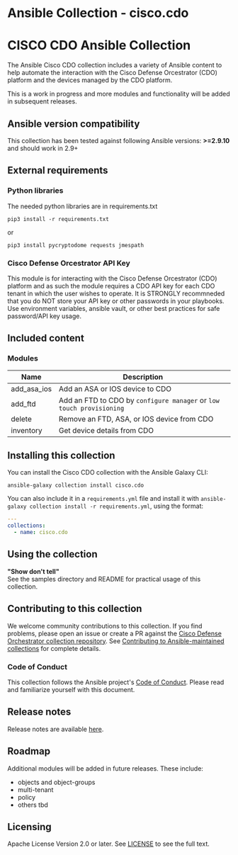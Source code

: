 # Ansible Collection - cisco.cdo

# CISCO CDO Ansible Collection

The Ansible Cisco CDO collection includes a variety of Ansible content to help automate the interaction with the Cisco Defense Orcestrator (CDO) platform and the devices managed by the CDO platform.

This is a work in progress and more modules and functionality will be added in subsequent releases.

## Ansible version compatibility

This collection has been tested against following Ansible versions: **>=2.9.10** and should work in 2.9+

## External requirements
### Python libraries
The needed python libraries are in requirements.txt
```
pip3 install -r requirements.txt
```
or
```
pip3 install pycryptodome requests jmespath
```

### Cisco Defense Orcestrator API Key
This module is for interacting with the Cisco Defense Orcestrator (CDO) platform and as such the module requires a CDO API key for each CDO tenant in which the user wishes to operate. It is STRONGLY recommneded that you do NOT store your API key or other passwords in your playbooks. Use environment variables, ansible vault, or other best practices for safe password/API key usage.

## Included content
<!--start collection content-->
### Modules
Name | Description
--- | ---
add_asa_ios | Add an ASA or IOS device to CDO
add_ftd | Add an FTD to CDO by `configure manager` or `low touch provisioning`
delete | Remove an FTD, ASA, or IOS device from CDO
inventory | Get device details from CDO
<!--end collection content-->
   
## Installing this collection
You can install the Cisco CDO collection with the Ansible Galaxy CLI:

    ansible-galaxy collection install cisco.cdo
    
You can also include it in a `requirements.yml` file and install it with `ansible-galaxy collection install -r requirements.yml`, using the format:

```yaml
---
collections:
  - name: cisco.cdo
```
## Using the collection
**"Show don't tell"**  
See the samples directory and README for practical usage of this collection.

## Contributing to this collection
We welcome community contributions to this collection. If you find problems, please open an issue or create a PR against the [Cisco Defense Orchestrator collection repository](https://github.com/CiscoDevNet/ansible-cisco-cdo). See [Contributing to Ansible-maintained collections](https://docs.ansible.com/ansible/devel/community/contributing_maintained_collections.html#contributing-maintained-collections) for complete details.

### Code of Conduct
This collection follows the Ansible project's
[Code of Conduct](https://docs.ansible.com/ansible/devel/community/code_of_conduct.html).
Please read and familiarize yourself with this document.

## Release notes
<!--Add a link to a changelog.md file or an external docsite to cover this information. -->
Release notes are available [here](https://github.com/CiscoDevNet/ansible-cisco-cdo/CHANGELOG.rst).

## Roadmap
Additional modules will be added in future releases. These include:
- objects and object-groups
- multi-tenant
- policy
- others tbd
<!-- Optional. Include the roadmap for this collection, and the proposed release/versioning strategy so users can anticipate the upgrade/update cycle. -->
## Licensing
Apache License Version 2.0 or later.
See [LICENSE](https://www.apache.org/licenses/LICENSE-2.0) to see the full text.
